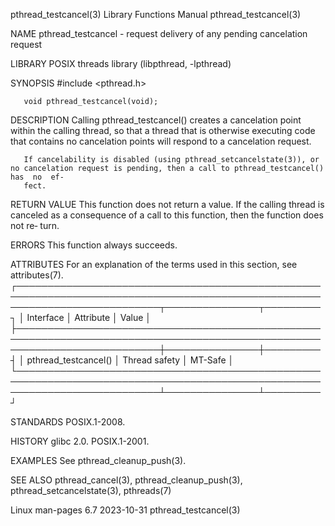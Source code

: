 pthread_testcancel(3)						   Library Functions Manual						 pthread_testcancel(3)

NAME
       pthread_testcancel - request delivery of any pending cancelation request

LIBRARY
       POSIX threads library (libpthread, -lpthread)

SYNOPSIS
       #include <pthread.h>

       void pthread_testcancel(void);

DESCRIPTION
       Calling	pthread_testcancel() creates a cancelation point within the calling thread, so that a thread that is otherwise executing code that contains no
       cancelation points will respond to a cancelation request.

       If cancelability is disabled (using pthread_setcancelstate(3)), or no cancelation request is pending, then a call to pthread_testcancel()  has  no  ef‐
       fect.

RETURN VALUE
       This  function  does not return a value.	 If the calling thread is canceled as a consequence of a call to this function, then the function does not re‐
       turn.

ERRORS
       This function always succeeds.

ATTRIBUTES
       For an explanation of the terms used in this section, see attributes(7).
       ┌───────────────────────────────────────────────────────────────────────────────────────────────────────────────────────────┬───────────────┬─────────┐
       │ Interface														   │ Attribute	   │ Value   │
       ├───────────────────────────────────────────────────────────────────────────────────────────────────────────────────────────┼───────────────┼─────────┤
       │ pthread_testcancel()													   │ Thread safety │ MT-Safe │
       └───────────────────────────────────────────────────────────────────────────────────────────────────────────────────────────┴───────────────┴─────────┘

STANDARDS
       POSIX.1-2008.

HISTORY
       glibc 2.0.  POSIX.1-2001.

EXAMPLES
       See pthread_cleanup_push(3).

SEE ALSO
       pthread_cancel(3), pthread_cleanup_push(3), pthread_setcancelstate(3), pthreads(7)

Linux man-pages 6.7							  2023-10-31							 pthread_testcancel(3)
